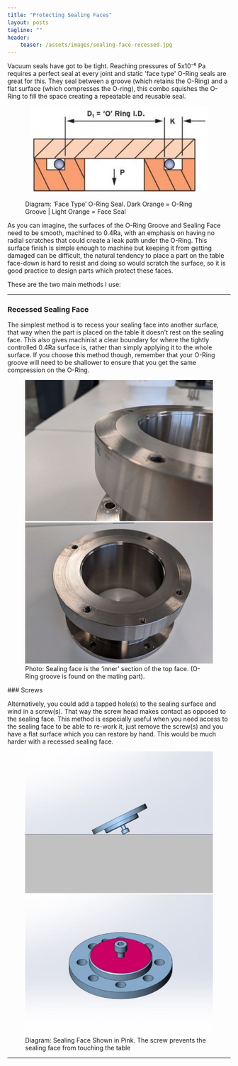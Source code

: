 ```yaml
---
title: "Protecting Sealing Faces"
layout: posts
tagline: ""
header:
    teaser: /assets/images/sealing-face-recessed.jpg
---
```


Vacuum seals have got to be tight. Reaching pressures of 5x10⁻⁶ Pa requires a perfect seal at every joint and static 'face type' O-Ring seals are great for this. They seal between a groove (which retains the O-Ring) and a flat surface (which compresses the O-ring), this combo squishes the O-Ring to fill the space creating a repeatable and reusable seal.


<figure>
	<p style="text-align: center;"><a href="/assets/images/sealing-face-o-ring.jpg"><img src="/assets/images/sealing-face-o-ring.jpg"></a></p>
	<figcaption>Diagram: ‘Face Type’ O-Ring Seal. Dark Orange = O-Ring Groove | Light Orange = Face Seal</figcaption>
</figure>


As you can imagine, the surfaces of the O-Ring Groove and Sealing Face need to be smooth, machined to 0.4Ra, with an emphasis on having no radial scratches that could create a leak path under the O-Ring. This surface finish is simple enough to machine but keeping it from getting damaged can be difficult, the natural tendency to place a part on the table face-down is hard to resist and doing so would scratch the surface, so it is good practice to design parts which protect these faces.


These are the two main methods I use:

***

### Recessed Sealing Face
The simplest method is to recess your sealing face into another surface, that way when the part is placed on the table it doesn't rest on the sealing face. This also gives machinist a clear boundary for where the tightly controlled 0.4Ra surface is, rather than simply applying it to the whole surface. If you choose this method though, remember that your O-Ring groove will need to be shallower to ensure that you get the same compression on the O-Ring.

<figure class="half">
    <a href="/assets/images/sealing-face-recessed.jpg"><img src="/assets/images/sealing-face-recessed.jpg"></a>
    <a href="/assets/images/sealing-face-recessed2.jpg"><img src="/assets/images/sealing-face-recessed2.jpg"></a>
    <figcaption>Photo: Sealing face is the ‘inner’ section of the top face.  
(O-Ring groove is found on the mating part).</figcaption>
</figure>
### Screws

Alternatively, you could add a tapped hole(s) to the sealing surface and wind in a screw(s). That way the screw head makes contact as opposed to the sealing face. This method is especially useful when you need access to the sealing face to be able to re-work it, just remove the screw(s) and you have a flat surface which you can restore by hand. This would be much harder with a recessed sealing face.

<figure class="half">
    <a href="/assets/images/sealing-face-screw-on-table.jpg"><img src="/assets/images/sealing-face-screw-on-table.jpg"></a>
    <a href="/assets/images/sealing-face-screw-underside.jpg"><img src="/assets/images/sealing-face-screw-underside.jpg"></a>
    <figcaption>Diagram: Sealing Face Shown in Pink. The screw prevents the sealing face from touching the table</figcaption>
</figure>

***